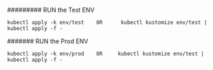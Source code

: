 

######### RUN the Test ENV

	kubectl apply -k env/test    OR      kubectl kustomize env/test | kubectl apply -f -


####### RUN the Prod ENV

	kubectl apply -k env/prod    OR     kubectl kustomize env/test | kubectl apply -f -
